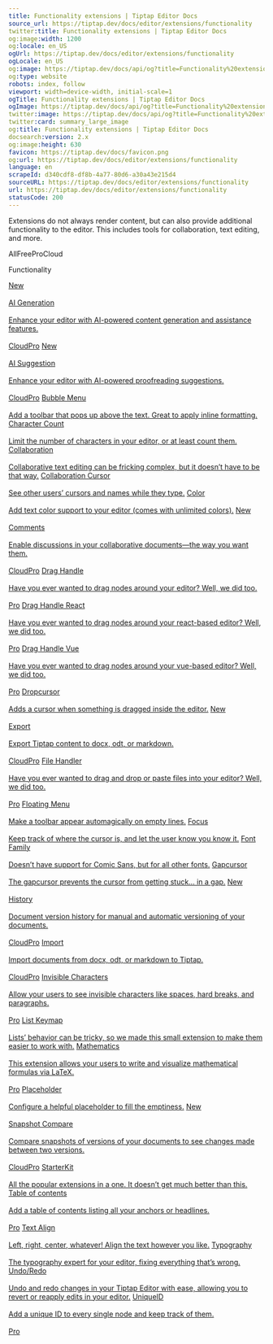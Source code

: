 ```yaml
---
title: Functionality extensions | Tiptap Editor Docs
source_url: https://tiptap.dev/docs/editor/extensions/functionality
twitter:title: Functionality extensions | Tiptap Editor Docs
og:image:width: 1200
og:locale: en_US
ogUrl: https://tiptap.dev/docs/editor/extensions/functionality
ogLocale: en_US
og:image: https://tiptap.dev/docs/api/og?title=Functionality%20extensions&category=Editor
og:type: website
robots: index, follow
viewport: width=device-width, initial-scale=1
ogTitle: Functionality extensions | Tiptap Editor Docs
ogImage: https://tiptap.dev/docs/api/og?title=Functionality%20extensions&category=Editor
twitter:image: https://tiptap.dev/docs/api/og?title=Functionality%20extensions&category=Editor
twitter:card: summary_large_image
og:title: Functionality extensions | Tiptap Editor Docs
docsearch:version: 2.x
og:image:height: 630
favicon: https://tiptap.dev/docs/favicon.png
og:url: https://tiptap.dev/docs/editor/extensions/functionality
language: en
scrapeId: d340cdf8-df8b-4a77-80d6-a30a43e215d4
sourceURL: https://tiptap.dev/docs/editor/extensions/functionality
url: https://tiptap.dev/docs/editor/extensions/functionality
statusCode: 200
---
```


Extensions do not always render content, but can also provide additional functionality to the editor. This includes tools for collaboration, text editing, and more.

AllFreeProCloud

Functionality

[New\
\
AI Generation\
\
Enhance your editor with AI-powered content generation and assistance features.\
\
CloudPro](https://tiptap.dev/docs/editor/extensions/functionality/ai-generation)
[New\
\
AI Suggestion\
\
Enhance your editor with AI-powered proofreading suggestions.\
\
CloudPro](https://tiptap.dev/docs/editor/extensions/functionality/ai-suggestion)
[Bubble Menu\
\
Add a toolbar that pops up above the text. Great to apply inline formatting.](https://tiptap.dev/docs/editor/extensions/functionality/bubble-menu)
[Character Count\
\
Limit the number of characters in your editor, or at least count them.](https://tiptap.dev/docs/editor/extensions/functionality/character-count)
[Collaboration\
\
Collaborative text editing can be fricking complex, but it doesn’t have to be that way.](https://tiptap.dev/docs/editor/extensions/functionality/collaboration)
[Collaboration Cursor\
\
See other users’ cursors and names while they type.](https://tiptap.dev/docs/editor/extensions/functionality/collaboration-cursor)
[Color\
\
Add text color support to your editor (comes with unlimited colors).](https://tiptap.dev/docs/editor/extensions/functionality/color)
[New\
\
Comments\
\
Enable discussions in your collaborative documents—the way you want them.\
\
CloudPro](https://tiptap.dev/docs/editor/extensions/functionality/comments)
[Drag Handle\
\
Have you ever wanted to drag nodes around your editor? Well, we did too.\
\
Pro](https://tiptap.dev/docs/editor/extensions/functionality/drag-handle)
[Drag Handle React\
\
Have you ever wanted to drag nodes around your react-based editor? Well, we did too.\
\
Pro](https://tiptap.dev/docs/editor/extensions/functionality/drag-handle-react)
[Drag Handle Vue\
\
Have you ever wanted to drag nodes around your vue-based editor? Well, we did too.\
\
Pro](https://tiptap.dev/docs/editor/extensions/functionality/drag-handle-vue)
[Dropcursor\
\
Adds a cursor when something is dragged inside the editor.](https://tiptap.dev/docs/editor/extensions/functionality/dropcursor)
[New\
\
Export\
\
Export Tiptap content to docx, odt, or markdown.\
\
CloudPro](https://tiptap.dev/docs/editor/extensions/functionality/export)
[File Handler\
\
Have you ever wanted to drag and drop or paste files into your editor? Well, we did too.\
\
Pro](https://tiptap.dev/docs/editor/extensions/functionality/filehandler)
[Floating Menu\
\
Make a toolbar appear automagically on empty lines.](https://tiptap.dev/docs/editor/extensions/functionality/floatingmenu)
[Focus\
\
Keep track of where the cursor is, and let the user know you know it.](https://tiptap.dev/docs/editor/extensions/functionality/focus)
[Font Family\
\
Doesn’t have support for Comic Sans, but for all other fonts.](https://tiptap.dev/docs/editor/extensions/functionality/fontfamily)
[Gapcursor\
\
The gapcursor prevents the cursor from getting stuck… in a gap.](https://tiptap.dev/docs/editor/extensions/functionality/gapcursor)
[New\
\
History\
\
Document version history for manual and automatic versioning of your documents.\
\
CloudPro](https://tiptap.dev/docs/editor/extensions/functionality/history)
[Import\
\
Import documents from docx, odt, or markdown to Tiptap.\
\
CloudPro](https://tiptap.dev/docs/editor/extensions/functionality/import)
[Invisible Characters\
\
Allow your users to see invisible characters like spaces, hard breaks, and paragraphs.\
\
Pro](https://tiptap.dev/docs/editor/extensions/functionality/invisiblecharacters)
[List Keymap\
\
Lists’ behavior can be tricky, so we made this small extension to make them easier to work with.](https://tiptap.dev/docs/editor/extensions/functionality/listkeymap)
[Mathematics\
\
This extension allows your users to write and visualize mathematical formulas via LaTeX.\
\
Pro](https://tiptap.dev/docs/editor/extensions/functionality/mathematics)
[Placeholder\
\
Configure a helpful placeholder to fill the emptiness.](https://tiptap.dev/docs/editor/extensions/functionality/placeholder)
[New\
\
Snapshot Compare\
\
Compare snapshots of versions of your documents to see changes made between two versions.\
\
CloudPro](https://tiptap.dev/docs/editor/extensions/functionality/snapshot-compare)
[StarterKit\
\
All the popular extensions in a one. It doesn’t get much better than this.](https://tiptap.dev/docs/editor/extensions/functionality/starterkit)
[Table of contents\
\
Add a table of contents listing all your anchors or headlines.\
\
Pro](https://tiptap.dev/docs/editor/extensions/functionality/table-of-contents)
[Text Align\
\
Left, right, center, whatever! Align the text however you like.](https://tiptap.dev/docs/editor/extensions/functionality/textalign)
[Typography\
\
The typography expert for your editor, fixing everything that’s wrong.](https://tiptap.dev/docs/editor/extensions/functionality/typography)
[Undo/Redo\
\
Undo and redo changes in your Tiptap Editor with ease, allowing you to revert or reapply edits in your editor.](https://tiptap.dev/docs/editor/extensions/functionality/undo-redo)
[UniqueID\
\
Add a unique ID to every single node and keep track of them.\
\
Pro](https://tiptap.dev/docs/editor/extensions/functionality/uniqueid)